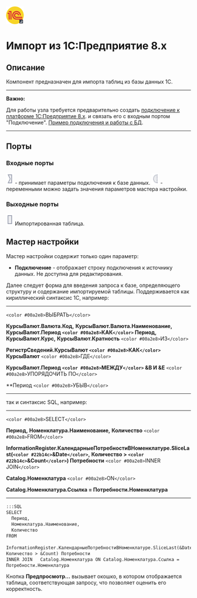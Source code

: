 ![](/media/app/icons/vendors/1cv8queryimport.svg)
# Импорт из 1C:Предприятие 8.x 

## Описание

Компонент предназначен для импорта таблиц из базы данных 1С.

----------------

**Важно:** 

Для работы узла требуется предварительно создать [подключение к платформе 1C:Предприятие 8.x](/app/integration/connections/business_applications/1c.md). и связать его с входным портом "Подключение". [Пример подключения и работы с БД](/app/beginning/import_bd_full.md).

----------------

##  Порты 

### Входные порты

![](/media/app/icons/ports/input_connection_inactive.svg)  - принимает параметры подключения к базе данных.
![](/media/app/icons/ports/optional_input_variable_inactive.svg) - переменными можно задать значения параметров мастера настройки.

### Выходные порты

![](/media/app/icons/ports/output_table_inactive.svg) Импортированная таблица.

## Мастер настройки

Мастер настройки содержит только один параметр:


*  **Подключение**  - отображает строку подключения к источнику данных. Не доступна для редактирования.

Далее следует форма для введения запроса к базе, определяющего структуру и содержание импортируемой таблицы. Поддерживается как кириллический синтаксис 1С, например:

----

`<color #00a2e8>`ВЫБРАТЬ`</color>`                           

**КурсыВалют.Валюта.Код,** 
**КурсыВалют.Валюта.Наименование,** 
**КурсыВалют.Период `<color #00a2e8>`КАК`</color>` Период,** 
**КурсыВалют.Курс,** 
**КурсыВалют.Кратность** 
`<color #00a2e8>`ИЗ`</color>` 

**РегистрСведений.КурсыВалют `<color #00a2e8>`КАК`</color>` КурсыВалют** 
`<color #00a2e8>`ГДЕ`</color>` 

**КурсыВалют.Период `<color #00a2e8>`МЕЖДУ`</color>` &B И &E** 
`<color #00a2e8>`УПОРЯДОЧИТЬ ПО`</color>` 

**Период `<color #00a2e8>`УБЫВ`</color>` 

----

так и синтаксис SQL, например:

----

`<color #00a2e8>`SELECT`</color>` 

**Период,** 
**Номенклатура.Наименование,** 
**Количество** 
`<color #00a2e8>`FROM`</color>` 

**InformationRegister.КалендарныеПотребностиВНоменклатуре.SliceLast(`<color #22b14c>`&Date`</color>`,** 
**Количество > `<color #22b14c>`&Count`</color>`) Потребности** 
`<color #00a2e8>`INNER JOIN`</color>` 

**Catalog.Номенклатура** 
`<color #00a2e8>`ON`</color>` 

**Catalog.Номенклатура.Ссылка = Потребности.Номенклатура**

----

	:::SQL
	SELECT 
	  Период, 
	  Номенклатура.Наименование, 
	  Количество 
	FROM 
	  InformationRegister.КалендарныеПотребностиВНоменклатуре.SliceLast(&Date,  Количество > &Count) Потребности 
	INNER JOIN   Catalog.Номенклатура ON Catalog.Номенклатура.Ссылка = Потребности.Номенклатура


Кнопка **Предпросмотр...** вызывает окошко, в котором отображается таблица, соответствующая запросу, что позволяет оценить его корректность.
